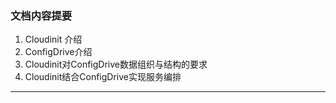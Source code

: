 ### 文档内容提要 ###
1. Cloudinit 介绍
2. ConfigDrive介绍
3. Cloudinit对ConfigDrive数据组织与结构的要求
4. Cloudinit结合ConfigDrive实现服务编排

___
#### ####
#### ####
#### ####
#### ####
